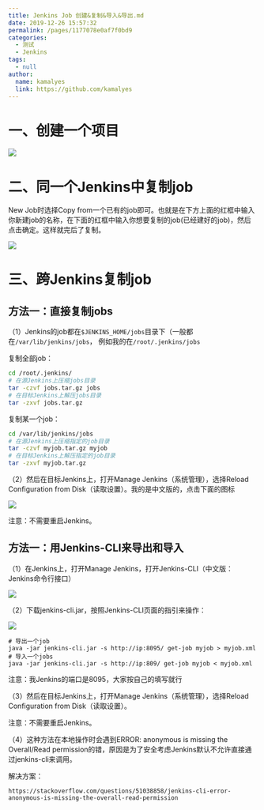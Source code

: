 ```yaml
---
title: Jenkins Job 创建&复制&导入&导出.md
date: 2019-12-26 15:57:32
permalink: /pages/1177078e0af7f0bd9
categories: 
  - 测试
  - Jenkins
tags: 
  - null
author: 
  name: kamalyes
  link: https://github.com/kamalyes
---
```

一、创建一个项目
==================
![](https://www.yuyanqing.cn/oss/image-bed/col/jenkins/Snipaste_2023-02-19_00-02-08.png)

二、同一个Jenkins中复制job
==================

New Job时选择Copy from一个已有的job即可。也就是在下方上面的红框中输入你新建job的名称，在下面的红框中输入你想要复制的job(已经建好的job)，然后点击确定。这样就完后了复制。

![](https://www.yuyanqing.cn/oss/image-bed/col/jenkins/Snipaste_2023-02-18_23-38-18.png)

三、跨Jenkins复制job
===============

**方法一：直接复制jobs**
--------------------

（1）Jenkins的job都在`$JENKINS_HOME/jobs`目录下（一般都在`/var/lib/jenkins/jobs`， 例如我的在`/root/.jenkins/jobs`

复制全部job：
```bash
cd /root/.jenkins/
# 在源Jenkins上压缩jobs目录
tar -czvf jobs.tar.gz jobs
# 在目标Jenkins上解压jobs目录
tar -zxvf jobs.tar.gz
```

复制某一个job：
```bash
cd /var/lib/jenkins/jobs
# 在源Jenkins上压缩指定的job目录
tar -czvf myjob.tar.gz myjob
# 在目标Jenkins上解压指定的job目录
tar -zxvf myjob.tar.gz
```

（2）然后在目标Jenkins上，打开Manage Jenkins（系统管理），选择Reload Configuration from Disk（读取设置）。我的是中文版的，点击下面的图标

![](https://www.yuyanqing.cn/oss/image-bed/col/jenkins/Snipaste_2023-02-18_23-53-31.png)

注意：不需要重启Jenkins。

**方法一：用Jenkins-CLI来导出和导入**
--------------------------

（1）在Jenkins上，打开Manage Jenkins，打开Jenkins-CLI（中文版：Jenkins命令行接口）

![](https://www.yuyanqing.cn/oss/image-bed/col/jenkins/caf861dee2acb5fd77990af0f512faf7.png)

（2）下载jenkins-cli.jar，按照Jenkins-CLI页面的指引来操作：

![](https://www.yuyanqing.cn/oss/image-bed/col/jenkins/Snipaste_2023-02-18_23-59-18.png)

```
# 导出一个job
java -jar jenkins-cli.jar -s http://ip:8095/ get-job myjob > myjob.xml
# 导入一个jobs
java -jar jenkins-cli.jar -s http://ip:809/ get-job myjob < myjob.xml
```

注意：我Jenkins的端口是8095，大家按自己的填写就行

（3）然后在目标Jenkins上，打开Manage Jenkins（系统管理），选择Reload Configuration from Disk（读取设置）。

注意：不需要重启Jenkins。

（4）这种方法在本地操作时会遇到ERROR: anonymous is missing the Overall/Read permission的错，原因是为了安全考虑Jenkins默认不允许直接通过jenkins-cli来调用。

解决方案：

```
https://stackoverflow.com/questions/51038858/jenkins-cli-error-anonymous-is-missing-the-overall-read-permission
```
